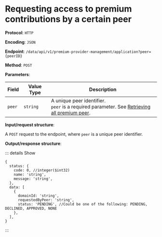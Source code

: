# Requesting access to premium contributions by a certain peer

**Protocol**: `HTTP`

**Encoding**: `JSON`

**Endpoint**: `/data/api/v1/premium-provider-management/application?peer={peerID}`

**Method**: `POST`

**Parameters**:

| Field | Value Type | Description |
| --- | --- | --- |
| `peer` | `string` | A unique peer identifier. <br> `peer` is a required parameter. See [Retrieving all premium peer](../../API_Specification/peer-controller/Retrieving_all_premium_peers.md). |

**Input/request structure**:

A `POST` request to the endpoint, where `peer` is a unique peer identifier.

**Output/response structure**:

::: details Show

```json5
{
  status: {
    code: 0, //integer($int32)
    name: 'string',
    message: 'string',
  },
  data: [
    {
      domainId: 'string',
      requestedByPeer: 'string',
      status: 'PENDING', //Could be one of the following: PENDING, DECLINED, APPROVED, NONE
    },
  ],
}
```

:::
